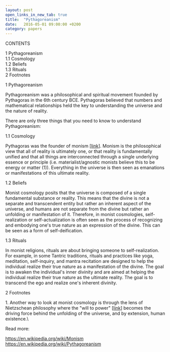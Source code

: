 ```yaml
---
layout: post
open_links_in_new_tab: true
title:  "Pythagoreanism"
date:   2016-05-01 09:00:00 +0200
category: papers
---
```


CONTENTS

1 Pythagoreanism\
1.1 Cosmology\
1.2 Beliefs\
1.3 Rituals\
2 Footnotes

1 Pythagoreanism

Pythagoreanism was a philosophical and spiritual movement founded by Pythagoras in the 6th century BCE. Pythagoras believed that numbers and mathematical relationships held the key to understanding the universe and the nature of reality. 

There are only three things that you need to know to understand Pythagoreanism:

1.1 Cosmology

Pythagoras was the founder of monism \[[link](https://en.wikipedia.org/wiki/Monism)\]. Monism is the philosophical view that all of reality is ultimately one, or that reality is fundamentally unified and that all things are interconnected through a single underlying essence or principle (i.e. materialist/agnostic monists believe this to be energy or matter (1)). Everything in the universe is then seen as emanations or manifestations of this ultimate reality.

1.2 Beliefs

Monist cosmology posits that the universe is composed of a single fundamental substance or reality. This means that the divine is not a separate and transcendent entity but rather an inherent aspect of the universe, and humans are not separate from the divine but rather an unfolding or manifestation of it. Therefore, in monist cosmologies, self-realization or self-actualization is often seen as the process of recognizing and embodying one's true nature as an expression of the divine. This can be seen as a form of self-deification.

1.3 Rituals

In monist religions, rituals are about bringing someone to self-realization. For example, in some Tantric traditions, rituals and practices like yoga, meditation, self-inquiry, and mantra recitation are designed to help the individual realize their true nature as a manifestation of the divine. The goal is to awaken the individual's inner divinity and are aimed at helping the individual realize their true nature as the ultimate reality. The goal is to transcend the ego and realize one's inherent divinity.

2 Footnotes

1\. Another way to look at monist cosmology is through the lens of Nietzschean philosophy where the "will to power" \[[link](https://en.wikipedia.org/wiki/Will_to_power)\] becomes the driving force behind the unfolding of the universe, and by extension, human existence.\

Read more:  
  
https://en.wikipedia.org/wiki/Monism
https://en.wikipedia.org/wiki/Pythagoreanism
